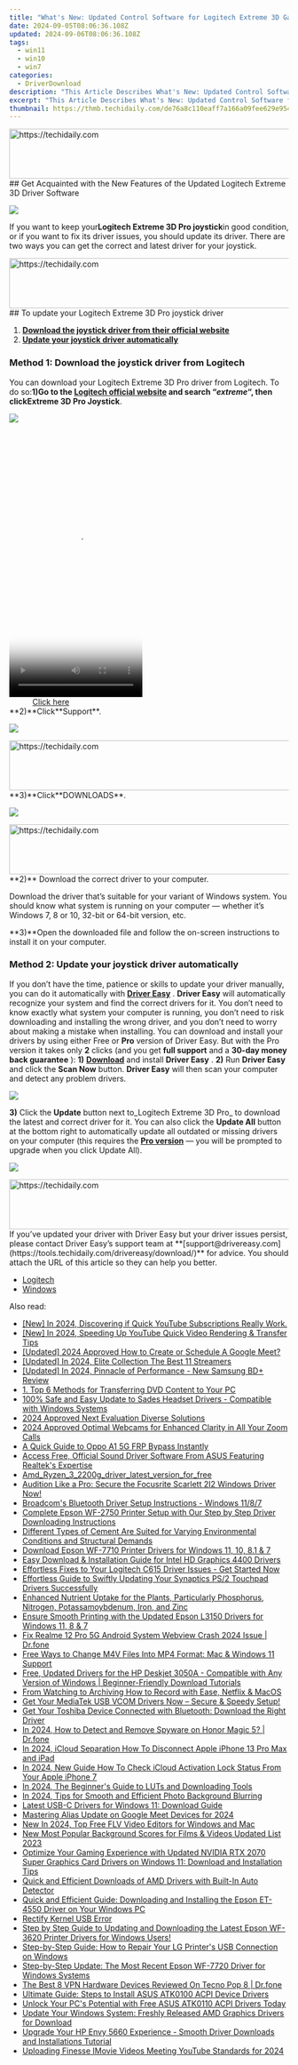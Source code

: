 ```yaml
---
title: "What's New: Updated Control Software for Logitech Extreme 3D Gaming Keyboard"
date: 2024-09-05T08:06:36.108Z
updated: 2024-09-06T08:06:36.108Z
tags:
  - win11
  - win10
  - win7
categories:
  - DriverDownload
description: "This Article Describes What's New: Updated Control Software for Logitech Extreme 3D Gaming Keyboard"
excerpt: "This Article Describes What's New: Updated Control Software for Logitech Extreme 3D Gaming Keyboard"
thumbnail: https://thmb.techidaily.com/de76a8c110eaff7a166a09fee629e954d26d490c5f1eecc48133ce74b4cc31e3.jpg
---
```


<!-- affiliate ads begin -->
<a href="https://aligracehair.sjv.io/c/5597632/1938721/19272" target="_top" id="1938721">
  <img src="//a.impactradius-go.com/display-ad/19272-1938721" border="0" alt="https://techidaily.com" width="728" height="90"/>
</a>
<img height="0" width="0" src="https://aligracehair.sjv.io/i/5597632/1938721/19272" style="position:absolute;visibility:hidden;" border="0" />
<!-- affiliate ads end -->
## Get Acquainted with the New Features of the Updated Logitech Extreme 3D Driver Software

![](https://images.drivereasy.com/wp-content/uploads/2018/06/img_5b19f3abd2231-273x300.jpg)

If you want to keep your**Logitech Extreme 3D Pro joystick**in good condition, or if you want to fix its driver issues, you should update its driver. There are two ways you can get the correct and latest driver for your joystick.

<!-- affiliate ads begin -->
<a href="https://aligracehair.sjv.io/c/5597632/1885947/19272" target="_top" id="1885947">
  <img src="//a.impactradius-go.com/display-ad/19272-1885947" border="0" alt="https://techidaily.com" width="728" height="90"/>
</a>
<img height="0" width="0" src="https://aligracehair.sjv.io/i/5597632/1885947/19272" style="position:absolute;visibility:hidden;" border="0" />
<!-- affiliate ads end -->
## To update your Logitech Extreme 3D Pro joystick driver

1. [**Download the joystick driver from their official website**](https://tools.techidaily.com/drivereasy/download/)
2. [**Update your joystick driver automatically**](https://tools.techidaily.com/drivereasy/download/)

### Method 1: Download the joystick driver from Logitech

You can download your Logitech Extreme 3D Pro driver from Logitech. To do so:**1)**Go to the **[Logitech official website](https://www.logitech.com/)**  and search “_extreme_“, then click**Extreme 3D Pro Joystick**.

![](https://images.drivereasy.com/wp-content/uploads/2018/06/img_5b19f565e5c7e-1024x467.jpg)

<!-- affiliate ads begin -->
<span id="1770776">
					<video width="240" height="480" style="cursor:pointer"
           poster="//a.impactradius-go.com/display-clicktoplayimage/1770776.png"
           onclick="if(!this.playClicked){this.play();this.setAttribute('controls',true);this.playClicked=true;}">
	   <source src="//a.impactradius-go.com/display-ad/20702-1770776">
	   <img src="//a.impactradius-go.com/display-clicktoplayimage/1770776.png" style="border: none; height: 100%; width: 100%; object-fit: contain">
	</video>
	<div style="width:150px;text-align:center"><a href="javascript:window.open(decodeURIComponent('https%3A%2F%2Ftokenmetrics.sjv.io%2Fc%2F5597632%2F1770776%2F20702'), '_blank');void(0);">Click here</a></div>
</span>
<img height="0" width="0" src="https://imp.pxf.io/i/5597632/1770776/20702" style="position:absolute;visibility:hidden;" border="0" />
<!-- affiliate ads end -->
**2)**Click**Support**.

![](https://images.drivereasy.com/wp-content/uploads/2018/06/img_5b19f77072494.jpg)

<!-- affiliate ads begin -->
<a href="https://imp.i357552.net/c/5597632/1030129/11832" target="_top" id="1030129">
  <img src="//a.impactradius-go.com/display-ad/11832-1030129" border="0" alt="https://techidaily.com" width="720" height="90"/>
</a>
<img height="0" width="0" src="https://imp.i357552.net/i/5597632/1030129/11832" style="position:absolute;visibility:hidden;" border="0" />
<!-- affiliate ads end -->
**3)**Click**DOWNLOADS**.

![](https://images.drivereasy.com/wp-content/uploads/2018/06/img_5b19f7e292f90.jpg)

<!-- affiliate ads begin -->
<a href="https://arkmc.pxf.io/c/5597632/352557/5172" target="_top" id="352557">
  <img src="//a.impactradius-go.com/display-ad/5172-352557" border="0" alt="https://techidaily.com" width="720" height="90"/>
</a>
<img height="0" width="0" src="https://arkmc.pxf.io/i/5597632/352557/5172" style="position:absolute;visibility:hidden;" border="0" />
<!-- affiliate ads end -->
**2)** Download the correct driver to your computer.

 Download the driver that’s suitable for your variant of Windows system. You should know what system is running on your computer — whether it’s Windows 7, 8 or 10, 32-bit or 64-bit version, etc.

**3)**Open the downloaded file and follow the on-screen instructions to install it on your computer.

### Method 2: Update your joystick driver automatically

If you don’t have the time, patience or skills to update your driver manually, you can do it automatically with [**Driver Easy**](https://tools.techidaily.com/drivereasy/download/) . **Driver Easy**  will automatically recognize your system and find the correct drivers for it. You don’t need to know exactly what system your computer is running, you don’t need to risk downloading and installing the wrong driver, and you don’t need to worry about making a mistake when installing.  You can download and install your drivers by using either Free or **Pro**  version of Driver Easy. But with the Pro version it takes only **2**  clicks (and you get **full support** and a **30-day money back guarantee** ): **1)** [**Download**](https://tools.techidaily.com/drivereasy/download/) and install **Driver Easy** . **2)** Run **Driver Easy** and click the **Scan Now** button. **Driver Easy**  will then scan your computer and detect any problem drivers.

![](https://images.drivereasy.com/wp-content/uploads/2018/05/img_5afabef87fbcd.jpg)

**3)**  Click the **Update**  button next to_Logitech Extreme 3D Pro_ to download the latest and correct driver for it. You can also click the **Update All**  button at the bottom right to automatically update all outdated or missing drivers on your computer (this requires the **[Pro version](https://tools.techidaily.com/drivereasy/download/)**  — you will be prompted to upgrade when you click Update All).

![](https://images.drivereasy.com/wp-content/uploads/2018/06/img_5b19fba9de1c0.jpg)

<!-- affiliate ads begin -->
<a href="https://aligracehair.sjv.io/c/5597632/1896532/19272" target="_top" id="1896532">
  <img src="//a.impactradius-go.com/display-ad/19272-1896532" border="0" alt="https://techidaily.com" width="728" height="90"/>
</a>
<img height="0" width="0" src="https://aligracehair.sjv.io/i/5597632/1896532/19272" style="position:absolute;visibility:hidden;" border="0" />
<!-- affiliate ads end -->
 If you’ve updated your driver with Driver Easy but your driver issues persist, please contact Driver Easy’s support team at **[support@drivereasy.com](https://tools.techidaily.com/drivereasy/download/)**  for advice. You should attach the URL of this article so they can help you better.

* [Logitech](https://tools.techidaily.com/drivereasy/download/)
* [Windows](https://tools.techidaily.com/drivereasy/download/)

<ins class="adsbygoogle"
     style="display:block"
     data-ad-format="autorelaxed"
     data-ad-client="ca-pub-7571918770474297"
     data-ad-slot="1223367746"></ins>



<ins class="adsbygoogle"
     style="display:block"
     data-ad-client="ca-pub-7571918770474297"
     data-ad-slot="8358498916"
     data-ad-format="auto"
     data-full-width-responsive="true"></ins>

<span class="atpl-alsoreadstyle">Also read:</span>
<div><ul>
<li><a href="https://youtube-sure.techidaily.com/n-2024-discovering-if-quick-youtube-subscriptions-really-work/"><u>[New] In 2024, Discovering if Quick YouTube Subscriptions Really Work.</u></a></li>
<li><a href="https://youtube-web.techidaily.com/n-2024-speeding-up-youtube-quick-video-rendering-and-transfer-tips/"><u>[New] In 2024, Speeding Up YouTube  Quick Video Rendering & Transfer Tips</u></a></li>
<li><a href="https://video-screen-grab.techidaily.com/updated-2024-approved-how-to-create-or-schedule-a-google-meet/"><u>[Updated] 2024 Approved  How to Create or Schedule A Google Meet?</u></a></li>
<li><a href="https://remote-screen-capture.techidaily.com/updated-in-2024-elite-collection-the-best-11-streamers/"><u>[Updated] In 2024, Elite Collection  The Best 11 Streamers</u></a></li>
<li><a href="https://article-helps.techidaily.com/updated-in-2024-pinnacle-of-performance-new-samsung-bdplus-review/"><u>[Updated] In 2024, Pinnacle of Performance - New Samsung BD+ Review</u></a></li>
<li><a href="https://discover-blog.techidaily.com/1-top-6-methods-for-transferring-dvd-content-to-your-pc/"><u>1. Top 6 Methods for Transferring DVD Content to Your PC</u></a></li>
<li><a href="https://win-amazing.techidaily.com/100-safe-and-easy-update-to-sades-headset-drivers-compatible-with-windows-systems/"><u>100% Safe and Easy Update to Sades Headset Drivers - Compatible with Windows Systems</u></a></li>
<li><a href="https://extra-support.techidaily.com/2024-approved-next-evaluation-diverse-solutions/"><u>2024 Approved  Next Evaluation  Diverse Solutions</u></a></li>
<li><a href="https://extra-guidance.techidaily.com/2024-approved-optimal-webcams-for-enhanced-clarity-in-all-your-zoom-calls/"><u>2024 Approved  Optimal Webcams for Enhanced Clarity in All Your Zoom Calls</u></a></li>
<li><a href="https://android-frp.techidaily.com/a-quick-guide-to-oppo-a1-5g-frp-bypass-instantly-by-drfone-android/"><u>A Quick Guide to Oppo A1 5G FRP Bypass Instantly</u></a></li>
<li><a href="https://win-amazing.techidaily.com/access-free-official-sound-driver-software-from-asus-featuring-realteks-expertise/"><u>Access Free, Official Sound Driver Software From ASUS Featuring Realtek's Expertise</u></a></li>
<li><a href="https://win-amazing.techidaily.com/amdryzen32200gdriverlatestversionforfree/"><u>Amd_Ryzen_3_2200g_driver_latest_version_for_free</u></a></li>
<li><a href="https://win-amazing.techidaily.com/audition-like-a-pro-secure-the-focusrite-scarlett-2i2-windows-driver-now/"><u>Audition Like a Pro: Secure the Focusrite Scarlett 2I2 Windows Driver Now!</u></a></li>
<li><a href="https://win-amazing.techidaily.com/broadcoms-bluetooth-driver-setup-instructions-windows-1187/"><u>Broadcom's Bluetooth Driver Setup Instructions - Windows 11/8/7</u></a></li>
<li><a href="https://win-amazing.techidaily.com/complete-epson-wf-2750-printer-setup-with-our-step-by-step-driver-downloading-instructions/"><u>Complete Epson WF-2750 Printer Setup with Our Step by Step Driver Downloading Instructions</u></a></li>
<li><a href="https://win-amazing.techidaily.com/1722978638912-different-types-of-cement-are-suited-for-varying-environmental-conditions-and-structural-demands/"><u>Different Types of Cement Are Suited for Varying Environmental Conditions and Structural Demands</u></a></li>
<li><a href="https://win-amazing.techidaily.com/download-epson-wf-7710-printer-drivers-for-windows-11-10-81-and-7/"><u>Download Epson WF-7710 Printer Drivers for Windows 11, 10, 8.1 & 7</u></a></li>
<li><a href="https://win-amazing.techidaily.com/easy-download-and-installation-guide-for-intel-hd-graphics-4400-drivers/"><u>Easy Download & Installation Guide for Intel HD Graphics 4400 Drivers</u></a></li>
<li><a href="https://win-amazing.techidaily.com/1722961519783-effortless-fixes-to-your-logitech-c615-driver-issues-get-started-now/"><u>Effortless Fixes to Your Logitech C615 Driver Issues - Get Started Now</u></a></li>
<li><a href="https://win-amazing.techidaily.com/effortless-guide-to-swiftly-updating-your-synaptics-ps2-touchpad-drivers-successfully/"><u>Effortless Guide to Swiftly Updating Your Synaptics PS/2 Touchpad Drivers Successfully</u></a></li>
<li><a href="https://win-amazing.techidaily.com/1722973732153-enhanced-nutrient-uptake-for-the-plants-particularly-phosphorus-nitrogen-potassamoybdenum-iron-and-zinc/"><u>Enhanced Nutrient Uptake for the Plants, Particularly Phosphorus, Nitrogen, Potassamoybdenum, Iron, and Zinc</u></a></li>
<li><a href="https://win-amazing.techidaily.com/ensure-smooth-printing-with-the-updated-epson-l3150-drivers-for-windows-11-8-and-7/"><u>Ensure Smooth Printing with the Updated Epson L3150 Drivers for Windows 11, 8 & 7</u></a></li>
<li><a href="https://howto.techidaily.com/fix-realme-12-pro-5g-android-system-webview-crash-2024-issue-drfone-by-drfone-fix-android-problems-fix-android-problems/"><u>Fix Realme 12 Pro 5G Android System Webview Crash 2024 Issue | Dr.fone</u></a></li>
<li><a href="https://eaxpv-info.techidaily.com/free-ways-to-change-m4v-files-into-mp4-format-mac-and-windows-11-support/"><u>Free Ways to Change M4V Files Into MP4 Format: Mac & Windows 11 Support</u></a></li>
<li><a href="https://win-amazing.techidaily.com/free-updated-drivers-for-the-hp-deskjet-3050a-compatible-with-any-version-of-windows-beginner-friendly-download-tutorials/"><u>Free, Updated Drivers for the HP Deskjet 3050A - Compatible with Any Version of Windows | Beginner-Friendly Download Tutorials</u></a></li>
<li><a href="https://video-screen-grab.techidaily.com/from-watching-to-archiving-how-to-record-with-ease-netflix-and-macos/"><u>From Watching to Archiving  How to Record with Ease, Netflix & MacOS</u></a></li>
<li><a href="https://win-amazing.techidaily.com/get-your-mediatek-usb-vcom-drivers-now-secure-and-speedy-setup/"><u>Get Your MediaTek USB VCOM Drivers Now – Secure & Speedy Setup!</u></a></li>
<li><a href="https://win-amazing.techidaily.com/get-your-toshiba-device-connected-with-bluetooth-download-the-right-driver/"><u>Get Your Toshiba Device Connected with Bluetooth: Download the Right Driver</u></a></li>
<li><a href="https://android-location-track.techidaily.com/in-2024-how-to-detect-and-remove-spyware-on-honor-magic-5-drfone-by-drfone-virtual-android/"><u>In 2024, How to Detect and Remove Spyware on Honor Magic 5? | Dr.fone</u></a></li>
<li><a href="https://apple-account.techidaily.com/in-2024-icloud-separation-how-to-disconnect-apple-iphone-13-pro-max-and-ipad-by-drfone-ios/"><u>In 2024, iCloud Separation How To Disconnect Apple iPhone 13 Pro Max and iPad</u></a></li>
<li><a href="https://activate-lock.techidaily.com/in-2024-new-guide-how-to-check-icloud-activation-lock-status-from-your-apple-iphone-7-by-drfone-ios/"><u>In 2024, New Guide How To Check iCloud Activation Lock Status From Your Apple iPhone 7</u></a></li>
<li><a href="https://some-approaches.techidaily.com/in-2024-the-beginners-guide-to-luts-and-downloading-tools/"><u>In 2024, The Beginner's Guide to LUTs and Downloading Tools</u></a></li>
<li><a href="https://vp-tips.techidaily.com/in-2024-tips-for-smooth-and-efficient-photo-background-blurring/"><u>In 2024, Tips for Smooth and Efficient Photo Background Blurring</u></a></li>
<li><a href="https://win-amazing.techidaily.com/latest-usb-c-drivers-for-windows-11-download-guide/"><u>Latest USB-C Drivers for Windows 11: Download Guide</u></a></li>
<li><a href="https://visual-screen-recording.techidaily.com/mastering-alias-update-on-google-meet-devices-for-2024/"><u>Mastering Alias Update on Google Meet Devices for 2024</u></a></li>
<li><a href="https://ai-driven-video-production.techidaily.com/new-in-2024-top-free-flv-video-editors-for-windows-and-mac/"><u>New In 2024, Top Free FLV Video Editors for Windows and Mac</u></a></li>
<li><a href="https://voice-adjusting.techidaily.com/new-most-popular-background-scores-for-films-and-videos-updated-list-2023/"><u>New Most Popular Background Scores for Films & Videos Updated List 2023</u></a></li>
<li><a href="https://win-amazing.techidaily.com/optimize-your-gaming-experience-with-updated-nvidia-rtx-2070-super-graphics-card-drivers-on-windows-11-download-and-installation-tips/"><u>Optimize Your Gaming Experience with Updated NVIDIA RTX 2070 Super Graphics Card Drivers on Windows 11: Download and Installation Tips</u></a></li>
<li><a href="https://win-amazing.techidaily.com/quick-and-efficient-downloads-of-amd-drivers-with-built-in-auto-detector/"><u>Quick and Efficient Downloads of AMD Drivers with Built-In Auto Detector</u></a></li>
<li><a href="https://win-amazing.techidaily.com/quick-and-efficient-guide-downloading-and-installing-the-epson-et-4550-driver-on-your-windows-pc/"><u>Quick and Efficient Guide: Downloading and Installing the Epson ET-4550 Driver on Your Windows PC</u></a></li>
<li><a href="https://driver-error.techidaily.com/rectify-kernel-usb-error/"><u>Rectify Kernel USB Error</u></a></li>
<li><a href="https://win-amazing.techidaily.com/step-by-step-guide-to-updating-and-downloading-the-latest-epson-wf-3620-printer-drivers-for-windows-users/"><u>Step by Step Guide to Updating and Downloading the Latest Epson WF-3620 Printer Drivers for Windows Users!</u></a></li>
<li><a href="https://win-amazing.techidaily.com/step-by-step-guide-how-to-repair-your-lg-printers-usb-connection-on-windows/"><u>Step-by-Step Guide: How to Repair Your LG Printer's USB Connection on Windows</u></a></li>
<li><a href="https://win-amazing.techidaily.com/step-by-step-update-the-most-recent-epson-wf-7720-driver-for-windows-systems/"><u>Step-by-Step Update: The Most Recent Epson WF-7720 Driver for Windows Systems</u></a></li>
<li><a href="https://fake-location.techidaily.com/the-best-8-vpn-hardware-devices-reviewed-on-tecno-pop-8-drfone-by-drfone-virtual-android/"><u>The Best 8 VPN Hardware Devices Reviewed On Tecno Pop 8 | Dr.fone</u></a></li>
<li><a href="https://win-amazing.techidaily.com/ultimate-guide-steps-to-install-asus-atk0100-acpi-device-drivers/"><u>Ultimate Guide: Steps to Install ASUS ATK0100 ACPI Device Drivers</u></a></li>
<li><a href="https://win-amazing.techidaily.com/1722977427131-unlock-your-pcs-potential-with-free-asus-atk0110-acpi-drivers-today/"><u>Unlock Your PC's Potential with Free ASUS ATK0110 ACPI Drivers Today</u></a></li>
<li><a href="https://win-amazing.techidaily.com/update-your-windows-system-freshly-released-amd-graphics-drivers-for-download/"><u>Update Your Windows System: Freshly Released AMD Graphics Drivers for Download</u></a></li>
<li><a href="https://win-amazing.techidaily.com/upgrade-your-hp-envy-5660-experience-smooth-driver-downloads-and-installations-tutorial/"><u>Upgrade Your HP Envy 5660 Experience - Smooth Driver Downloads and Installations Tutorial</u></a></li>
<li><a href="https://facebook-video-share.techidaily.com/uploading-finesse-imovie-videos-meeting-youtube-standards-for-2024/"><u>Uploading Finesse  IMovie Videos Meeting YouTube Standards for 2024</u></a></li>
</ul></div>
